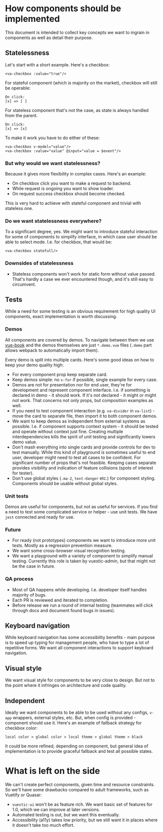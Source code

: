 # How components should be implemented

This document is intended to collect key concepts we want to ingrain in components as well as detail their purpose.

## Statelessness
Let's start with a short example. Here's a checkbox:
```vue
<va-checkbox :value="true"/>
```
For stateful component (which is majority on the market), checkbox will still be operable:
```
On click:
[x] => [ ]
```
For stateless component that's not the case, as state is always handled from the parent.
```
On click:
[x] => [x]
```
To make it work you have to do either of these:
```vue
<va-checkbox v-model="value"/>
<va-checkbox :value="value" @input="value = $event"/>
```

### But why would we want statelessness?

Because it gives more flexibility in complex cases. Here's an example:
* On checkbox click you want to make a request to backend.
* While request is ongoing you want to show loader.
* On request success checkbox should become checked.

This is very hard to achieve with stateful component and trivial with stateless one.

### Do we want statelessness everywhere?

To a significant degree, yes. We might want to introduce stateful interaction for some of components to simplify interface, in which case user should be able to select mode. I.e. for checkbox, that would be:

```vue
<va-checkbox statefull/>
```

### Downsides of statelessness
* Stateless components won't work for static form without value passed. That's hardly a case we ever encountered though, and it's still easy to circumvent.

## Tests
While a need for some testing is an obvious requirement for high quality UI components, exact implementation is worth discussing.

### Demos

All components are covered by demos. To navigate between them we use [vue-book](https://github.com/asvae/vue-book#readme) and the demos themselves are just `*.demo.vue` files (`.demo` part allows webpack to automatically import them).

Every demo is split into multiple cards. Here's some good ideas on how to keep your demo quality high:

* For every component prop keep separate card.
* Keep demos simple: no `v-for` if possible, single example for every case.
* Demos are not for presentation nor for end user, they're for development and represent component interface. I.e. if something is declared in demo - it should work. If it's not declared - it might or might not work. That concerns not only props, but composition examples as well.
* If you need to test component interaction (e.g. `va-divider` in `va-list`) - move the card to separate file, then import it to both component demos.
* We want to keep demos as independent from external systems as possible. I.e. if component supports context system - it should be tested and operate without context just fine. Creating multiple interdependencies kills the spirit of unit testing and significantly lowers demo value.
* Don't mash everything into single cards and provide controls for dev to test manually. While this kind of playground is sometimes useful to end user, developer might need to test all cases to be confident. For significant number of props that's not feasible. Keeping cases separate provides visibility and indication of feature collisions (spots of interest for tester).
* Don't use global styles (`.ma-2`, `text-danger` etc.) for component styling. Components should be usable without global styles.

### Unit tests

Demos are useful for components, but not as useful for services. If you find a need to test some complicated service or helper - use unit tests. We have `jest` connected and ready for use.

### Future

* For ready (not prototypes) components we want to introduce more unit tests. Mostly as a regression prevention measure.
* We want some cross-browser visual recognition testing.
* We want a playground with a variety of component to simplify manual testing. Currently this role is taken by vuestic-admin, but that might not be the case in future.

### QA process

* Most of QA happens while developing. I.e. developer itself handles majority of bugs.
* Each PR is reviewed and iterated to completion.
* Before release we run a round of internal testing (teammates will click through docs and document found bugs in issues).

## Keyboard navigation
While keyboard navigation has some accessibility benefits - main purpose is to speed up typing for management people, who have to type a lot of repetitive forms. We want all component interactions to support keyboard navigation.

## Visual style
We want visual style for components to be very close to design. But not to the point where it infringes on architecture and code quality.

## Independent
Ideally we want components to be able to be used without any configs, `v-app` wrappers, external styles, etc. But, when config is provided - component should use it.
Here's an example of fallback strategy for checkbox color:
```
local color > global color > local theme > global theme > black
```
It could be more refined, depending on component, but general idea of implementation is to provide graceful fallback and test all possible states.

# What is left on the side
We can't create perfect components, given time and resource constraints. So we'll have some drawbacks compared to adult frameworks, such as Vuetify or Quasar:
* `vuestic-ui` won't be as feature rich. We want basic set of features for 1.0, which we can improve at later versions.
* Automated testing is out, but we want this eventually.
* Accessibility (a11y) takes low priority, but we still want it in places where it doesn't take too much effort.
